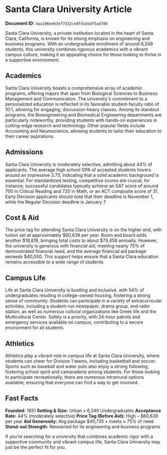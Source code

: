 # Santa Clara University Article

**Document ID:** `4aa196ee63ef7532ce8fd1dedf5ad788`

Santa Clara University, a private institution located in the heart of Santa Clara, California, is known for its strong emphasis on engineering and business programs. With an undergraduate enrollment of around 6,249 students, this university combines rigorous academics with a vibrant campus culture, making it an appealing choice for those looking to thrive in a supportive environment.

## Academics
Santa Clara University boasts a comprehensive array of academic programs, offering majors that span from Biological Sciences to Business Management and Communication. The university's commitment to a personalized education is reflected in its favorable student-faculty ratio of 10:1, allowing for engaging, discussion-heavy classes. Among its standout programs, the Bioengineering and Biomedical Engineering departments are particularly noteworthy, providing students with hands-on experiences in cutting-edge research and technology. Other popular fields include Accounting and Neuroscience, allowing students to tailor their education to their career aspirations.

## Admissions
Santa Clara University is moderately selective, admitting about 44% of applicants. The average high school GPA of accepted students hovers around an impressive 3.73, indicating that a solid academic background is essential. For standardized testing, competitive scores are crucial; for instance, successful candidates typically achieve an SAT score of around 700 in Critical Reading and 720 in Math, or an ACT composite score of 31. Early Decision applicants should note that their deadline is November 1, while the Regular Decision deadline is January 7.

## Cost & Aid
The price tag for attending Santa Clara University is on the higher end, with tuition set at approximately $60,639 per year. Room and board adds another $18,819, bringing total costs to about $79,458 annually. However, the university is generous with financial aid, meeting nearly 75% of demonstrated financial need, and the average financial aid package exceeds $40,000. This support helps ensure that a Santa Clara education remains accessible to a wide range of students.

## Campus Life
Life at Santa Clara University is bustling and inclusive, with 54% of undergraduates residing in college-owned housing, fostering a strong sense of community. Students can participate in a variety of extracurricular activities, including a student-run newspaper, drama group, and radio station, as well as numerous cultural organizations like Greek life and the Multicultural Center. Safety is a priority, with 24-hour patrols and emergency services available on campus, contributing to a secure environment for all students.

## Athletics
Athletics play a vibrant role in campus life at Santa Clara University, where students can cheer for Division 1 teams, including basketball and soccer. Sports such as baseball and water polo also enjoy a strong following, fostering school spirit and camaraderie among students. For those looking to participate recreationally, there are numerous intramural options available, ensuring that everyone can find a way to get involved.

## Fast Facts
**Founded:** 1851
**Setting & Size:** Urban • 6,249 Undergraduates
**Acceptance Rate:** 44% (moderately selective)
**Price Tag (Before Aid):** High – $60,639 per year
**Aid Generosity:** Avg package $40,735 • meets ≈ 75% of need
**Stand-out Strength:** Renowned for its engineering and business programs

If you’re searching for a university that combines academic rigor with a supportive community and vibrant campus life, Santa Clara University may just be the perfect fit for you.
